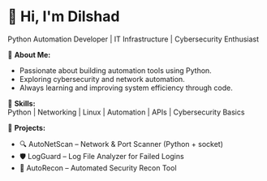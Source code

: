 # 👋 Hi, I'm Dilshad  
Python Automation Developer | IT Infrastructure | Cybersecurity Enthusiast  

🚀 **About Me:**  
- Passionate about building automation tools using Python.  
- Exploring cybersecurity and network automation.  
- Always learning and improving system efficiency through code.  

🧩 **Skills:**  
Python | Networking | Linux | Automation | APIs | Cybersecurity Basics  

📂 **Projects:**  
- 🔍 AutoNetScan – Network & Port Scanner (Python + socket)  
- 🛡️ LogGuard – Log File Analyzer for Failed Logins  
- 🧰 AutoRecon – Automated Security Recon Tool  
